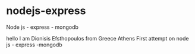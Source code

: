 # nodejs-express
Node js - express - mongodb

hello I am Dionisis Efsthopoulos from Greece Athens
First attempt on node js - express -mongodb
